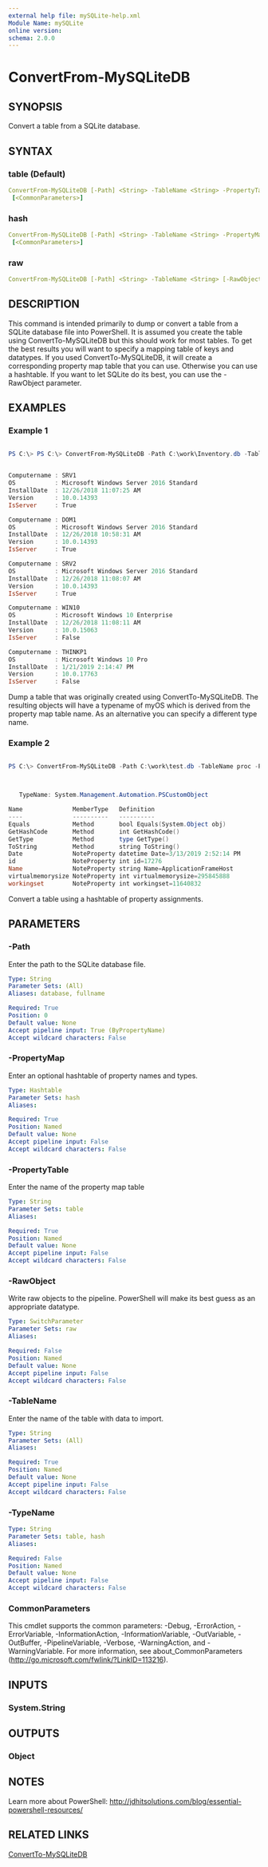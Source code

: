 ```yaml
---
external help file: mySQLite-help.xml
Module Name: mySQLite
online version:
schema: 2.0.0
---
```


# ConvertFrom-MySQLiteDB

## SYNOPSIS

Convert a table from a SQLite database.

## SYNTAX

### table (Default)

```yaml
ConvertFrom-MySQLiteDB [-Path] <String> -TableName <String> -PropertyTable <String> [-TypeName <String>]
 [<CommonParameters>]
```

### hash

```yaml
ConvertFrom-MySQLiteDB [-Path] <String> -TableName <String> -PropertyMap <Hashtable> [-TypeName <String>]
 [<CommonParameters>]
```

### raw

```yaml
ConvertFrom-MySQLiteDB [-Path] <String> -TableName <String> [-RawObject] [<CommonParameters>]
```

## DESCRIPTION

This command is intended primarily to dump or convert a table from a SQLite database file into PowerShell. It is assumed you create the table using ConvertTo-MySQLiteDB but this should work for most tables. To get the best results you will want to specify a mapping table of keys and datatypes. If you used ConvertTo-MySQLiteDB, it will create a corresponding property map table that you can use. Otherwise you can use a hashtable. If you want to let SQLite do its best, you can use the -RawObject parameter.

## EXAMPLES

### Example 1

```powershell

PS C:\> PS C:\> ConvertFrom-MySQLiteDB -Path C:\work\Inventory.db -TableName OS -PropertyTable propertymap_myos


Computername : SRV1
OS           : Microsoft Windows Server 2016 Standard
InstallDate  : 12/26/2018 11:07:25 AM
Version      : 10.0.14393
IsServer     : True

Computername : DOM1
OS           : Microsoft Windows Server 2016 Standard
InstallDate  : 12/26/2018 10:58:31 AM
Version      : 10.0.14393
IsServer     : True

Computername : SRV2
OS           : Microsoft Windows Server 2016 Standard
InstallDate  : 12/26/2018 11:08:07 AM
Version      : 10.0.14393
IsServer     : True

Computername : WIN10
OS           : Microsoft Windows 10 Enterprise
InstallDate  : 12/26/2018 11:08:11 AM
Version      : 10.0.15063
IsServer     : False

Computername : THINKP1
OS           : Microsoft Windows 10 Pro
InstallDate  : 1/21/2019 2:14:47 PM
Version      : 10.0.17763
IsServer     : False

```

Dump a table that was originally created using ConvertTo-MySQLiteDB. The resulting objects will have a typename of myOS which is derived from the property map table name. As an alternative you can specify a different type name.

### Example 2

```powershell

PS C:\> ConvertFrom-MySQLiteDB -Path C:\work\test.db -TableName proc -PropertyMap @{Name="string";Date="datetime";id="int";virtualmemorysize = "int";workingset="int"} | Get-Member



   TypeName: System.Management.Automation.PSCustomObject

Name              MemberType   Definition
----              ----------   ----------
Equals            Method       bool Equals(System.Object obj)
GetHashCode       Method       int GetHashCode()
GetType           Method       type GetType()
ToString          Method       string ToString()
Date              NoteProperty datetime Date=3/13/2019 2:52:14 PM
id                NoteProperty int id=17276
Name              NoteProperty string Name=ApplicationFrameHost
virtualmemorysize NoteProperty int virtualmemorysize=295845888
workingset        NoteProperty int workingset=11640832
```

Convert a table using a hashtable of property assignments.

## PARAMETERS

### -Path

Enter the path to the SQLite database file.

```yaml
Type: String
Parameter Sets: (All)
Aliases: database, fullname

Required: True
Position: 0
Default value: None
Accept pipeline input: True (ByPropertyName)
Accept wildcard characters: False
```

### -PropertyMap

Enter an optional hashtable of property names and types.

```yaml
Type: Hashtable
Parameter Sets: hash
Aliases:

Required: True
Position: Named
Default value: None
Accept pipeline input: False
Accept wildcard characters: False
```

### -PropertyTable

Enter the name of the property map table

```yaml
Type: String
Parameter Sets: table
Aliases:

Required: True
Position: Named
Default value: None
Accept pipeline input: False
Accept wildcard characters: False
```

### -RawObject

Write raw objects to the pipeline. PowerShell will make its best guess as an appropriate datatype.

```yaml
Type: SwitchParameter
Parameter Sets: raw
Aliases:

Required: False
Position: Named
Default value: None
Accept pipeline input: False
Accept wildcard characters: False
```

### -TableName

Enter the name of the table with data to import.

```yaml
Type: String
Parameter Sets: (All)
Aliases:

Required: True
Position: Named
Default value: None
Accept pipeline input: False
Accept wildcard characters: False
```

### -TypeName


```yaml
Type: String
Parameter Sets: table, hash
Aliases:

Required: False
Position: Named
Default value: None
Accept pipeline input: False
Accept wildcard characters: False
```

### CommonParameters

This cmdlet supports the common parameters: -Debug, -ErrorAction, -ErrorVariable, -InformationAction, -InformationVariable, -OutVariable, -OutBuffer, -PipelineVariable, -Verbose, -WarningAction, and -WarningVariable.
For more information, see about_CommonParameters (http://go.microsoft.com/fwlink/?LinkID=113216).

## INPUTS

### System.String

## OUTPUTS

### Object

## NOTES

Learn more about PowerShell: http://jdhitsolutions.com/blog/essential-powershell-resources/

## RELATED LINKS

[ConvertTo-MySQLiteDB](ConvertTo-MySQLiteDB.md)
